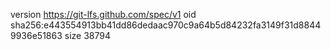 version https://git-lfs.github.com/spec/v1
oid sha256:e443554913bb41dd86dedaac970c9a64b5d84232fa3149f31d88449936e51863
size 38794
